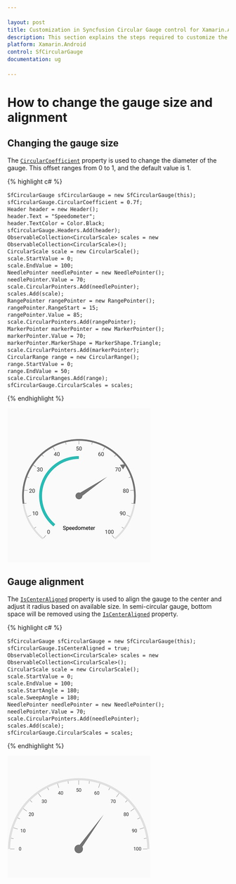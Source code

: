 ```yaml
---

layout: post
title: Customization in Syncfusion Circular Gauge control for Xamarin.Android
description: This section explains the steps required to customize the Syncfusion Circular Gauge control for Xamarin.Android
platform: Xamarin.Android
control: SfCircularGauge
documentation: ug

---
```


# How to change the gauge size and alignment

## Changing the gauge size

The [`CircularCoefficient`](https://help.syncfusion.com/cr/xamarin-android/Com.Syncfusion.Gauges.SfCircularGauge.SfCircularGauge.html#Com_Syncfusion_Gauges_SfCircularGauge_SfCircularGauge_CircularCoefficient) property is used to change the diameter of the gauge.
This offset ranges from 0 to 1, and the default value is 1.

{% highlight c# %}

    SfCircularGauge sfCircularGauge = new SfCircularGauge(this);
    sfCircularGauge.CircularCoefficient = 0.7f;
    Header header = new Header();
    header.Text = "Speedometer";
    header.TextColor = Color.Black;
    sfCircularGauge.Headers.Add(header);
    ObservableCollection<CircularScale> scales = new ObservableCollection<CircularScale>();
    CircularScale scale = new CircularScale();
    scale.StartValue = 0;
    scale.EndValue = 100;
    NeedlePointer needlePointer = new NeedlePointer();
    needlePointer.Value = 70;
    scale.CircularPointers.Add(needlePointer);
    scales.Add(scale);
    RangePointer rangePointer = new RangePointer();
    rangePointer.RangeStart = 15;
    rangePointer.Value = 85;
    scale.CircularPointers.Add(rangePointer);
    MarkerPointer markerPointer = new MarkerPointer();
    markerPointer.Value = 70;
    markerPointer.MarkerShape = MarkerShape.Triangle;
    scale.CircularPointers.Add(markerPointer);
    CircularRange range = new CircularRange();
    range.StartValue = 0;
    range.EndValue = 50;
    scale.CircularRanges.Add(range);
    sfCircularGauge.CircularScales = scales;

{% endhighlight %}

![Xamarin Circular Coefficient Image](how-to_images/circular-coeffiecient.jpg)

## Gauge alignment

The [`IsCenterAligned`](https://help.syncfusion.com/cr/xamarin-android/Com.Syncfusion.Gauges.SfCircularGauge.SfCircularGauge.html#Com_Syncfusion_Gauges_SfCircularGauge_SfCircularGauge_IsCenterAligned) property is used to align the gauge to the center and adjust it radius based on available size. In semi-circular gauge, bottom space will be removed using the [`IsCenterAligned`](https://help.syncfusion.com/cr/xamarin-android/Com.Syncfusion.Gauges.SfCircularGauge.SfCircularGauge.html#Com_Syncfusion_Gauges_SfCircularGauge_SfCircularGauge_IsCenterAligned) property.

{% highlight c# %}

    SfCircularGauge sfCircularGauge = new SfCircularGauge(this);
    sfCircularGauge.IsCenterAligned = true;
    ObservableCollection<CircularScale> scales = new ObservableCollection<CircularScale>();
    CircularScale scale = new CircularScale();
    scale.StartValue = 0;
    scale.EndValue = 100;
    scale.StartAngle = 180;
    scale.SweepAngle = 180;
    NeedlePointer needlePointer = new NeedlePointer();
    needlePointer.Value = 70;
    scale.CircularPointers.Add(needlePointer);
    scales.Add(scale);
    sfCircularGauge.CircularScales = scales;

{% endhighlight %}

![Xamarin Circular IsCenterAligned Image](how-to_images/IsCenterAligned.jpg)

